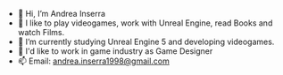 - 👋 Hi, I’m Andrea Inserra
- 👀 I like to play videogames, work with Unreal Engine, read Books and watch Films.
- 🌱 I’m currently studying Unreal Engine 5 and developing videogames.
- 💞️ I'd like to work in game industry as Game Designer
- 📫 Email: andrea.inserra1998@gmail.com
<!---
AndreaIns1998/AndreaIns1998 is a ✨ special ✨ repository because its `README.md` (this file) appears on your GitHub profile.
You can click the Preview link to take a look at your changes.
--->
